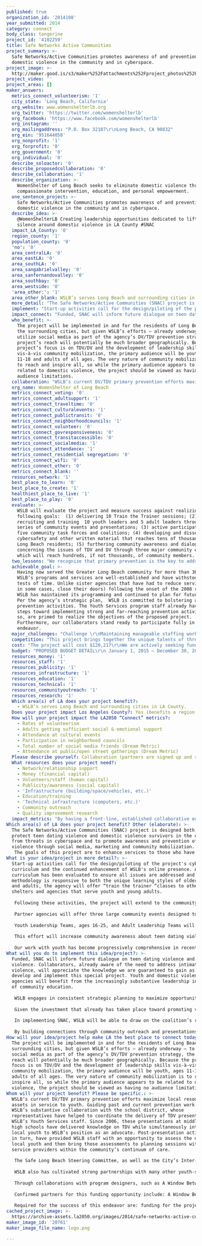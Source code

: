 ```yaml
---
published: true
organization_id: '2014108'
year_submitted: 2014
category: connect
body_class: tangerine
project_id: '4102259'
title: Safe Networks Active Communities
project_summary: >-
  Safe Networks/Active Communities promotes awareness of and prevention of
  domestic violence in the community and in cyberspace.
project_image: >-
  http://maker.good.is/s3/maker%252Fattachments%252Fproject_photos%252Fimages%252F20761%252Fdisplay%252Flogo.png=c570x385
project_video: ''
project_areas: []
maker_answers:
  metrics_connect_volunteerism: '1'
  city_state: 'Long Beach, California'
  org_website: www.womenshelterlb.org
  org_twitter: 'https://twitter.com/womenshelterlb'
  org_facebook: 'https://www.facebook.com/womenshelterlb'
  org_instagram: ''
  org_mailingaddress: "P.O. Box 32107\r\nLong Beach, CA 90832"
  org_ein: '951644058'
  org_nonprofit: '1'
  org_forprofit: '0'
  org_government: '0'
  org_individual: '0'
  describe_soloactor: '0'
  describe_proposedcollaboration: '0'
  describe_collaboration: '1'
  describe_organization: >-
    WomenShelter of Long Beach seeks to eliminate domestic violence through
    compassionate intervention, education, and personal empowerment.
  one_sentence_project: >-
    Safe Networks/Active Communities promotes awareness of and prevention of
    domestic violence in the community and in cyberspace.
  describe_idea: >-
    @WomenShelterLB Creating leadership opportunities dedicated to lifting the
    silence around domestic violence in LA County #SNAC
  impact_LA_County: '0'
  region_county: '1'
  population_county: '0'
  'no': '0'
  area_centralLA: '0'
  area_eastLA: '0'
  area_southLA: '0'
  area_sangabrielvalley: '0'
  area_sanfernandovalley: '0'
  area_southbay: '0'
  area_westside: '0'
  'area_other:': '1'
  area_other_blank: WSLB’s serves Long Beach and surrounding cities in LA County.
  more_detail: "The Safe Networks/Active Communities (SNAC) project is designed both to protect teen dating violence and domestic violence survivors in the community from threats in cyberspace and to promote awareness and prevention of domestic violence through social media, marketing and community mobilization.\r\nThe goals of this project are to enhance services to those who have experienced domestic violence; and to conduct outreach (in the community and in cyberspace) that results in more informed dialogue regarding the issue of domestic violence among adults and teens; and to inspire a commitment among Long Beach and LA County residents to participate in the prevention of domestic violence through informed activism and leadership opportunities.\r\n"
  implement: "Start-up activities call for the design/piloting of the project's cybersafety curriculum and the continued enhancement of WSLB's online presence.   After the curriculum has been evaluated to ensure all issues are addressed and that our methodology is responsive to both the unique learning styles of older teens and adults, the agency will offer “train the trainer “classes to other area shelters and  agencies that serve youth and young adults.  \r\n\r\nFollowing these activities, the project will extend to the community offline, seeking to engage as many residents as possible in a special year-long project campaign. \r\n\r\nPartner agencies will offer three large community events designed to strengthen and connect the community in uniting to end DV. Each hosted event will educate and empower participants, many of whom are DV survivors and the families of victims.  Each event will include a survivor’s art exhibit and art workshops with a focus on the I Can/We Can hands- a unique socially engaged art project gaining popularity and momentum in LA County. \r\n\r\nYouth Leadership Teams, ages 16-25, and Adult Leadership Teams will be recruited and trained to lead discussions on TDV prevention strategies and healthy relationship practices, as well as receive training on community mobilization techniques.  \r\n\r\nThis effort will increase community awareness about teen dating violence and domestic violence and increase the commitment among Long Beach (and surrounding cities) residents to participate in the prevention of violence through informed activism. Accordingly, the project takes advocacy to a new level, facilitating systemic change while engaging a diverse (and limitless) number of stakeholders. \r\n\r\nOur work with youth has become progressively comprehensive in recent years.  In addition to the programs we offer at our shelter,  at our Domestic Violence Resource Center, and in middle and high school classrooms through the Long Beach Unified School District, we continue to cultivate strong collaborative relationship with local youth-serving agencies.  Through all corresponding programs and activities, youth leaders have emerged, and we continue to welcome their involvement as we enhance our prevention work both within the organization and out in the community.  "
  impact_connect: "Funded, SNAC will inform future dialogue on teen dating violence   and domestic violence. Collaborators, already aware of the need to address intimate partner violence, will appreciate the knowledge we are guaranteed to gain as we develop and implement this special project.  Youth and domestic violence agencies will benefit from the increasingly substantive leadership in the area of community education.  \r\n\r\nWSLB engages in consistent strategic planning to maximize opportunities for collaboration and innovation. WSLB’s Executive Director serves on the Steering Committee of the City of Long Beach Violence Prevention Plan (LBVPP), which comprises representatives from law enforcement, local colleges and universities, the faith community, the judicial branch, the Long Beach Unified School District, public departments, hospitals and clinics, a diversity of local social services providers, and the community at large. \r\n\r\nGiven the investment that already has taken place toward promoting violence prevention in Long Beach, the community is well-positioned to continue to unite its assets, tap its strengths, and thereby ensure the stability of and support for long-term DV/TDV primary prevention efforts. Tracy M. Colunga, Violence Prevention Coordinator for the City of Long Beach, supports WSLB’s efforts and specifically the actions it would take in addressing Domestic Violence and Teen Dating Violence. The coalition that Ms. Colunga coordinates has demonstrated and documented its commitment to community engagement on this front.\r\n\r\nIn implementing SNAC, WSLB will be able to draw on the coalition’s resources while taking advantage of the momentum that already has been established. WSLB will relay new knowledge to the coalition’s Steering Committee, thereby maximizing the likelihood of well-coordinated community-wide efforts that reflect best-practice based prevention strategies and practices. \r\n\r\nBy building connections through community outreach and presentations and the active recruitment of community leaders, WSLB will have a cadre of enthusiastic and committed SNAC volunteers. Through a series of 3 major events, we have a unique opportunity to respond to the community's \"readiness\" for community engagement around the issue of partner violence. By including art, drama, social media, and community leadership, we seek to empower and transform individuals and the larger community—as we are all impacted, to some degree, by trauma brought on by DV."
  who_benefit: >-
    The project will be implemented in and for the residents of Long Beach and
    the surrounding cities, but given WSLB’s efforts – already underway – to
    utilize social media as part of the agency’s DV/TDV prevention strategy, the
    project’s reach will potentially be much broader geographically. Because the
    project’s focus is on TDV/DV and the development of leadership skills
    vis-à-vis community mobilization, the primary audience will be youth, ages
    11-18 and adults of all ages. The very nature of community mobilization is
    to reach and inspire all, so while the primary audience appears to be
    related to domestic violence, the project should be viewed as having no
    audience limitations.
  collaboration: "WSLB’s current DV/TDV primary prevention efforts maximize local resources and assets in service to youth. Guiding past and current prevention work has been WSLB’s substantive collaboration with the school district, whose representatives have helped to coordinate the delivery of TDV presentations by WSLB’s Youth Services staff. Since 2006, these presentations at middle and high schools have delivered knowledge on TDV while simultaneously introducing local youth to WSLB’s position as an advocate. Post-presentation activities, in turn, have provided WSLB staff with an opportunity to assess the needs of local youth and then bring those assessments to planning sessions with other service providers within the community’s continuum of care.\r\n\r\nThe Safe Long Beach Steering Committee, as well as the City’s Inter-Department Team – which is charged with strengthening collaboration and coordination among City departments that prevent, intervene, or suppress violence – will continue to oversee and assess prevention developments in Long Beach, and those activities will reinforce the linkages made between WSLB’s work, and the broader work conducted through Safe Long Beach. Accordingly, there will be a variety of opportunities for WSLB to share project information with fellow Long Beach stakeholders.\r\n\r\nWSLB also has cultivated strong partnerships with many other youth-serving agencies in the community, and presentations through those agencies have helped reach a greater number of youth while facilitating a collaborative approach to addressing violence prevention – and particularly teen dating violence prevention – in Long Beach. \r\n\r\nThrough collaborations with program designers, such as A Window Between Worlds, which uses art as a healing tool to empower and transform individuals and communities impacted by violence and trauma, WSLB engages those youth in activities that benefit the community at-large. \r\n\r\nConfirmed partners for this funding opportunity include: A Window Between Worlds and Su Casa.  Furthermore, Tracy M. Colunga, Violence Prevention Coordinator for the City of Long Beach, endorses this application and strongly recommends it for funding. \r\n\r\nRequired for the success of this endeavor are: funding for the project, continued collaboration between the existing partners and the acquisition of new partners, and a strong coalition of volunteer leaders. \r\n"
  org_name: WomenShelter of Long Beach
  metrics_connect_voting: '0'
  metrics_connect_adultsupport: '1'
  metrics_connect_traveltime: '0'
  metrics_connect_culturalevents: '1'
  metrics_connect_publictransit: '0'
  metrics_connect_neighborhoodcouncils: '1'
  metrics_connect_volunteer: '0'
  metrics_connect_govresponsiveness: '0'
  metrics_connect_transitaccessible: '0'
  metrics_connect_socialmedia: '1'
  metrics_connect_attendance: '1'
  metrics_connect_residential segregation: '0'
  metrics_connect_wifi: '0'
  metrics_connect_other: '0'
  metrics_connect_blank: ''
  resources_network: '1'
  best_place_to_learn: '0'
  best_place_to_create: '1'
  healthiest_place_to_live: '1'
  best_place_to_play: '0'
  evaluate: >-
    WSLB will evaluate the project and measure success against realizing the
    following goals:  (1) delivering 10 Train the Trainer sessions; (2)
    recruiting and training  10 youth leaders and 5 adult leaders through a
    series of community events and presentations; (3) active participation on
    five community task forces and coalitions; (4) developing and disseminating
    cybersafety and other written material that reaches tens of thousands of
    Long Beach residents; (5) furthering community awareness and dialogue
    concerning the issues of TDV and DV through three major community events
    which will reach hundreds, if not thousands, of community members. 
  two_lessons: "We recognize that primary prevention is the key to addressing the public health crisis of domestic violence. While our mission statement – to eliminate domestic violence through compassionate intervention, education, and personal empowerment – does not include the word prevention, that concept is the very reason we include “education” as part of our work. \r\nWe are also well aware of not only the legacy of domestic violence- and therefore the need to stop that legacy within families that have suffered from abuse – but also the reason it has become a legacy: lack of community knowledge and lack of community empowerment. As the word “cycle” indicates, domestic violence is taught and learned – passed on from one generation to the next.  Without intervention and education of the children in abusive homes, the cycle is bound to be repeated in the younger generation. With appropriate intervention and education, the cycle of generational violence can be eradicated.  \r\n"
  achievable_goal: >-
    Having now served the Greater Long Beach community for more than 36 years,
    WSLB’s programs and services are well-established and have withstood the
    tests of time. Unlike sister agencies that have had to reduce services (and
    in some cases, close their doors) following the onset of the 2008 recession,
    WSLB has maintained its programming and continued to plan for future growth.
    Per the agency’s strategic plan,  WSLB is committed to bolstering all
    prevention activities. The Youth Services program staff already have taken
    steps toward implementing strong and far-reaching prevention activities, and
    so, are primed to realize the objectives of the proposed project.
    Furthermore, our collaborators stand ready to participate fully in this
    endeavor. 
  major_challenges: "Challenge \r\nMaintaining manageable staffing workloads\r\n\r\nStrategy \r\nWSLB's Volunteer and Community Relations Coordinator will be intricately involved in this project, building connections through community outreach and presentations, and assisting the staff with recruitment of both youth and adult leaders and agency volunteers. By enhancing the agency’s volunteer recruitment techniques, WomenShelter will have a cadre of enthusiastic and committed SNAC volunteers to help provide outreach to the community, thereby coming along side of paid staff.\r\n\r\nChallenge \r\nCommunity Organization: Mobilizing the community\r\n\r\nWSLB will consult with an individual with expertise in community organization as well as utilizing the outstanding skills of our collaborators in mobilizing techniques and in training/teaching individuals on best practices for mobilizing the community.\r\n"
  competition: "This project brings together the unique talents of three key domestic violence agencies. Working together for more than a decade, the partner agencies have increasingly focused on developing a coordinated community response by collaborating with a wide range of community agencies in recognizing the complexity of domestic violence. The social issue of violence and trauma, the ways in which it is perpetuated, and the strategies necessary to end the cycle are complex and far-reaching in scope, beyond the shelter setting. We have a unique opportunity to respond to the community's \"readiness\" for non-clinical modalities by focusing our attention on the intersection between community attitudes and perceptions of domestic violence, mental health issues associated with domestic violence, and enhanced integration of services for community members that would not otherwise have access to support and education in this area.\r\nWe sincerely hope that other agencies are developing similar approaches to the critical issue of community engagement in DV prevention but are not, at this time, aware of anyone doing so. "
  cost: "The project will cost $120,217\r\nWe are actively seeking funding for this project. Should we receive LA 2050 funding, it will be used to leverage the $20,217 needed to fully fund the project. We will approach foundations, corporations, and individuals to meet our goal. \r\n"
  budget: "PROPOSED BUDGET DETAIL\r\n January 1, 2015 – December 30, 2015\r\n\r\n\r\nPersonnel\r\n\r\nPosition Title and Number of each    \r\nYouth Services Coordinator \t  $ 8,838\r\nYouth Service Client Advocates (TWO)\t$16,602\r\nDevelopment Director  $  6,000\r\nExecutive Director  $   5,600\r\nReceptionist \t$    1,607\r\nExecutive Assistant      $   1,560\r\nVolunteer and Community Relations Coordinator $ 6,749\r\nData and Network Administrator   $  7,072\r\n\r\nTotal Personnel   $    54,028\r\nFringe Benefits (26% of Personnel) $    14,047\r\n\r\nOperating Expenses\r\n\r\nExpense Description\t\t\t\t\tCost\r\nOffice Supplies\t\t\t\t\t$   942\r\nCommunications\t\t\t\t\t$   615\r\nDuplicating Costs\t\t\t\t\t$   500\r\nPrinting\t\t\t\t\t\t\t$1,162\r\nTablet Computers (2) \t\t\t\t$1,200\r\nTravel\t\t\t\t\t\t\t$1,000\r\nFood \t\t\t\t\t\t\t$2,000\r\n\r\nTotal Operating    $    7,419 \r\n\r\nOther Costs\r\nItem Description\t\t\t\t         \tCost\r\nYouth Stipends\t(10 Youth Leaders) \t$10,000\r\nRent (8% of annual rent of $59,040)\t\t$4,723\r\nVenue Rent (for 4 events) \t\t\t\t$ 2,000\r\nCommunity Organization Consultant\t\t$8,000\r\nCollaborator Stipends \r\n•\tAWBW \t\t\t\t\t\t       $10,000\r\n•\tSu Casa \t\t                                       $10,000  \r\n\r\n\r\nTotal Other Costs          $     44,723 \r\n\r\nTotal Costs \t          $  120,217\r\n\r\n"
  resources_money: '1'
  resources_staff: '1'
  resources_publicity: '1'
  resources_infrastructure: '1'
  resources_education: '1'
  resources_technical: '1'
  resources_communityoutreach: '1'
  resources_research: '1'
  Which area(s) of LA does your project benefit?:
    - WSLB’s serves Long Beach and surrounding cities in LA County.
  Does your project impact Los Angeles County?: Yes (benefits a region of LA County)
  How will your project impact the LA2050 “Connect” metrics?:
    - Rates of volunteerism
    - Adults getting sufficient social & emotional support
    - Attendance at cultural events
    - Participation in neighborhood councils
    - Total number of social media friends (Dream Metric)
    - Attendance at public/open street gatherings (Dream Metric)
  Please describe yourself: Collaboration (partners are signed up and ready to hit the ground running!)
  What resources does your project need?:
    - Network/relationship support
    - Money (financial capital)
    - Volunteers/staff (human capital)
    - Publicity/awareness (social capital)
    - 'Infrastructure (building/space/vehicles, etc.)'
    - Education/training
    - 'Technical infrastructure (computers, etc.)'
    - Community outreach
    - Quality improvement research
  impact_metrics: "By having a front-line, established collaborative equipped with the specific knowledge and skills necessary to provide SNAC, WSLB has the capacity to provide the public with an atmosphere of trust, safety and communication to expedite positive change and facilitate a safer community. In a very impactful and strategic way, this project will help to establish the ongoing infrastructure needed to take WSLB and its collaborators (existing and new) to a new level of community engagement. \r\n\r\nBy building on the capacity of each partner, through a \"training the trainer\" model, the initiative can be made available to both dating/domestic violence survivors and the greater community. Whether in the intimate setting of our own programs or in the larger community, this project builds community capacity by: increasing awareness of the effects of DV; facilitating the healing of survivors; and building of resilience in individuals and our local community. This form of intervention and education serves to break the cycle of violence.  \r\n\r\nWorking together for more than a decade,the partner agencies have increasingly focused on developing a coordinated community response by collaborating with a wide range of community agencies in recognizing the complexity of domestic violence. \r\n\r\nWe have, through the implementation of three major events and regular presentations to the public,  a unique opportunity to respond to the community's \"readiness\" for non-clinical modalities including art, drama, social media, and community (youth and adult) leadership.  This will result in empowerment and transformation of individuals and the larger community—as we are all impacted, to some degree, by trauma brought on by domestic violence.\r\n\r\n"
Which area(s) of LA does your project benefit? Other (elaborate): >-
  The Safe Networks/Active Communities (SNAC) project is designed both to
  protect teen dating violence and domestic violence survivors in the community
  from threats in cyberspace and to promote awareness and prevention of domestic
  violence through social media, marketing and community mobilization.
   The goals of this project are to enhance services to those who have experienced domestic violence; and to conduct outreach (in the community and in cyberspace) that results in more informed dialogue regarding the issue of domestic violence among adults and teens; and to inspire a commitment among Long Beach and LA County residents to participate in the prevention of domestic violence through informed activism and leadership opportunities.
What is your idea/project in more detail?: >-
  Start-up activities call for the design/piloting of the project's cybersafety
  curriculum and the continued enhancement of WSLB's online presence. After the
  curriculum has been evaluated to ensure all issues are addressed and that our
  methodology is responsive to both the unique learning styles of older teens
  and adults, the agency will offer “train the trainer “classes to other area
  shelters and agencies that serve youth and young adults. 
   
   Following these activities, the project will extend to the community offline, seeking to engage as many residents as possible in a special year-long project campaign. 
   
   Partner agencies will offer three large community events designed to strengthen and connect the community in uniting to end DV. Each hosted event will educate and empower participants, many of whom are DV survivors and the families of victims. Each event will include a survivor’s art exhibit and art workshops with a focus on the I Can/We Can hands- a unique socially engaged art project gaining popularity and momentum in LA County. 
   
   Youth Leadership Teams, ages 16-25, and Adult Leadership Teams will be recruited and trained to lead discussions on TDV prevention strategies and healthy relationship practices, as well as receive training on community mobilization techniques. 
   
   This effort will increase community awareness about teen dating violence and domestic violence and increase the commitment among Long Beach (and surrounding cities) residents to participate in the prevention of violence through informed activism. Accordingly, the project takes advocacy to a new level, facilitating systemic change while engaging a diverse (and limitless) number of stakeholders. 
   
   Our work with youth has become progressively comprehensive in recent years. In addition to the programs we offer at our shelter, at our Domestic Violence Resource Center, and in middle and high school classrooms through the Long Beach Unified School District, we continue to cultivate strong collaborative relationship with local youth-serving agencies. Through all corresponding programs and activities, youth leaders have emerged, and we continue to welcome their involvement as we enhance our prevention work both within the organization and out in the community.
What will you do to implement this idea/project?: >-
  Funded, SNAC will inform future dialogue on teen dating violence and domestic
  violence. Collaborators, already aware of the need to address intimate partner
  violence, will appreciate the knowledge we are guaranteed to gain as we
  develop and implement this special project. Youth and domestic violence
  agencies will benefit from the increasingly substantive leadership in the area
  of community education. 
   
   WSLB engages in consistent strategic planning to maximize opportunities for collaboration and innovation. WSLB’s Executive Director serves on the Steering Committee of the City of Long Beach Violence Prevention Plan (LBVPP), which comprises representatives from law enforcement, local colleges and universities, the faith community, the judicial branch, the Long Beach Unified School District, public departments, hospitals and clinics, a diversity of local social services providers, and the community at large. 
   
   Given the investment that already has taken place toward promoting violence prevention in Long Beach, the community is well-positioned to continue to unite its assets, tap its strengths, and thereby ensure the stability of and support for long-term DV/TDV primary prevention efforts. Tracy M. Colunga, Violence Prevention Coordinator for the City of Long Beach, supports WSLB’s efforts and specifically the actions it would take in addressing Domestic Violence and Teen Dating Violence. The coalition that Ms. Colunga coordinates has demonstrated and documented its commitment to community engagement on this front.
   
   In implementing SNAC, WSLB will be able to draw on the coalition’s resources while taking advantage of the momentum that already has been established. WSLB will relay new knowledge to the coalition’s Steering Committee, thereby maximizing the likelihood of well-coordinated community-wide efforts that reflect best-practice based prevention strategies and practices. 
   
   By building connections through community outreach and presentations and the active recruitment of community leaders, WSLB will have a cadre of enthusiastic and committed SNAC volunteers. Through a series of 3 major events, we have a unique opportunity to respond to the community's "readiness" for community engagement around the issue of partner violence. By including art, drama, social media, and community leadership, we seek to empower and transform individuals and the larger community—as we are all impacted, to some degree, by trauma brought on by DV.
How will your idea/project help make LA the best place to connect today? In LA2050?: >-
  The project will be implemented in and for the residents of Long Beach and the
  surrounding cities, but given WSLB’s efforts – already underway – to utilize
  social media as part of the agency’s DV/TDV prevention strategy, the project’s
  reach will potentially be much broader geographically. Because the project’s
  focus is on TDV/DV and the development of leadership skills vis-à-vis
  community mobilization, the primary audience will be youth, ages 11-18 and
  adults of all ages. The very nature of community mobilization is to reach and
  inspire all, so while the primary audience appears to be related to domestic
  violence, the project should be viewed as having no audience limitations.
Whom will your project benefit? Please be specific.: >-
  WSLB’s current DV/TDV primary prevention efforts maximize local resources and
  assets in service to youth. Guiding past and current prevention work has been
  WSLB’s substantive collaboration with the school district, whose
  representatives have helped to coordinate the delivery of TDV presentations by
  WSLB’s Youth Services staff. Since 2006, these presentations at middle and
  high schools have delivered knowledge on TDV while simultaneously introducing
  local youth to WSLB’s position as an advocate. Post-presentation activities,
  in turn, have provided WSLB staff with an opportunity to assess the needs of
  local youth and then bring those assessments to planning sessions with other
  service providers within the community’s continuum of care.
   
   The Safe Long Beach Steering Committee, as well as the City’s Inter-Department Team – which is charged with strengthening collaboration and coordination among City departments that prevent, intervene, or suppress violence – will continue to oversee and assess prevention developments in Long Beach, and those activities will reinforce the linkages made between WSLB’s work, and the broader work conducted through Safe Long Beach. Accordingly, there will be a variety of opportunities for WSLB to share project information with fellow Long Beach stakeholders.
   
   WSLB also has cultivated strong partnerships with many other youth-serving agencies in the community, and presentations through those agencies have helped reach a greater number of youth while facilitating a collaborative approach to addressing violence prevention – and particularly teen dating violence prevention – in Long Beach. 
   
   Through collaborations with program designers, such as A Window Between Worlds, which uses art as a healing tool to empower and transform individuals and communities impacted by violence and trauma, WSLB engages those youth in activities that benefit the community at-large. 
   
   Confirmed partners for this funding opportunity include: A Window Between Worlds and Su Casa. Furthermore, Tracy M. Colunga, Violence Prevention Coordinator for the City of Long Beach, endorses this application and strongly recommends it for funding. 
   
   Required for the success of this endeavor are: funding for the project, continued collaboration between the existing partners and the acquisition of new partners, and a strong coalition of volunteer leaders.
cached_project_image: >-
  https://archive-assets.la2050.org/images/2014/safe-networks-active-communities/maker.good.is/s3/maker%252Fattachments%252Fproject_photos%252Fimages%252F20761%252Fdisplay%252Flogo.png=c570x385.png
maker_image_id: '20761'
maker_image_file_name: logo.png

---
```


